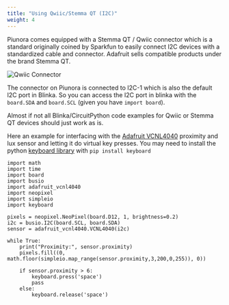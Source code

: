 ```yaml
---
title: "Using Qwiic/Stemma QT (I2C)"
weight: 4
---
```


Piunora comes equipped with a Stemma QT / Qwiic connector which is a standard originally coined by Sparkfun to easily connect I2C devices with a standardized cable and connector.
Adafruit sells compatible products under the brand Stemma QT.

![Qwiic Connector](/docs/piunora/qwiic_piunora.jpg)

The connector on Piunora is connected to I2C-1 which is also the default I2C port in Blinka.
So you can access the I2C port in blinka with the `board.SDA` and `board.SCL` (given you have `import board`).

Almost if not all Blinka/CircuitPython code examples for Qwiic or Stemma QT devices should just work as is.

Here an example for interfacing with the [Adafruit VCNL4040](https://www.adafruit.com/product/4161) proximity and lux sensor and letting it do virtual key presses.
You may need to install the python [keyboard library](https://pypi.org/project/keyboard/) with `pip install keyboard`

```
import math
import time
import board
import busio
import adafruit_vcnl4040
import neopixel
import simpleio
import keyboard

pixels = neopixel.NeoPixel(board.D12, 1, brightness=0.2)
i2c = busio.I2C(board.SCL, board.SDA)
sensor = adafruit_vcnl4040.VCNL4040(i2c)

while True:
	print("Proximity:", sensor.proximity)
	pixels.fill((0, math.floor(simpleio.map_range(sensor.proximity,3,200,0,255)), 0))

	if sensor.proximity > 6:
		keyboard.press('space')
		pass
	else:
		keyboard.release('space')
```
